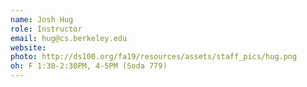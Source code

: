```yaml
---
name: Josh Hug
role: Instructor
email: hug@cs.berkeley.edu
website: 
photo: http://ds100.org/fa19/resources/assets/staff_pics/hug.png
oh: F 1:30-2:30PM, 4-5PM (Soda 779)
---
```

